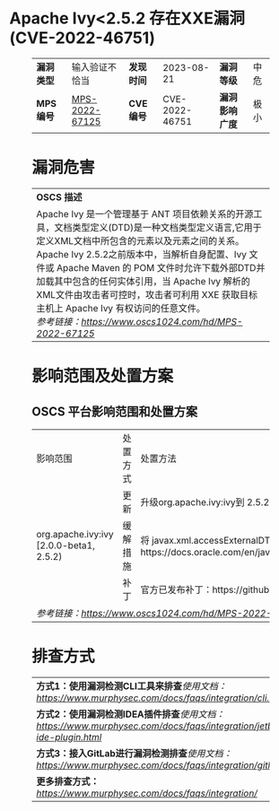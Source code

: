 # Apache Ivy<2.5.2 存在XXE漏洞 (CVE-2022-46751)
<figure class="wp-block-table">
    <table>
        <tbody>
        <tr>
            <td><strong>漏洞类型</strong></td>
            <td>输入验证不恰当</td>
            <td><strong>发现时间</strong></td>
            <td>2023-08-21</td>
            <td><strong>漏洞等级</strong></td>
            <td>中危</td>
        </tr>
        <tr>
            <td><strong>MPS编号</strong></td>
            <td><a href="https://www.oscs1024.com/hd/MPS-2022-67125">MPS-2022-67125</a></td>
            <td><strong>CVE编号</strong></td>
            <td>CVE-2022-46751</td>
            <td><strong>漏洞影响广度</strong></td>
            <td>极小</td>
        </tr>
        </tbody>
    </table>
</figure>


<figure class="wp-block-table">
    <h1 class="wp-block-heading">漏洞危害</h1>
    <table>
        <tbody>
        <tr>
            <td><strong>OSCS 描述</strong></td>
        </tr>
        <tr>
            <td>Apache Ivy 是一个管理基于 ANT 项目依赖关系的开源工具，文档类型定义(DTD)是一种文档类型定义语言,它用于定义XML文档中所包含的元素以及元素之间的关系。
Apache Ivy 2.5.2之前版本中，当解析自身配置、Ivy 文件或 Apache Maven 的 POM 文件时允许下载外部DTD并加载其中包含的任何实体引用，当 Apache Ivy 解析的XML文件由攻击者可控时，攻击者可利用 XXE 获取目标主机上 Apache Ivy 有权访问的任意文件。<br><em>参考链接：<a
                    href="https://www.oscs1024.com/hd/MPS-2022-67125">https://www.oscs1024.com/hd/MPS-2022-67125</a></em>
            </td>
        </tr>
        </tbody>
    </table>
</figure>


<figure class="wp-block-table alignleft">
    <h1 class="wp-block-heading">影响范围及处置方案</h1>
    <h2 class="wp-block-heading"><strong>OSCS</strong> <strong>平台影响范围和处置方案</strong></h2>
    <table>
        <tbody>
        <tr>
            <td>影响范围</td>
            <td>处置方式</td>
            <td>处置方法</td>
        </tr>
        <tr><td rowspan="3">org.apache.ivy:ivy [2.0.0-beta1, 2.5.2)</td><td>更新</td><td>升级org.apache.ivy:ivy到 2.5.2 或更高版本</td></tr><tr><td>缓解措施</td><td>将 javax.xml.accessExternalDTD 设置成空字符串禁止外部实体引用的访问，具体请参考：https://docs.oracle.com/en/java/javase/13/docs/api/java.xml/javax/xml/XMLConstants.html#ACCESS_EXTERNAL_DTD</td></tr><tr><td>补丁</td><td>官方已发布补丁：https://github.com/apache/ant-ivy/commit/2be17bc18b0e1d4123007d579e43ba1a4b6fab3d</td></tr>
        <tr>
            <td colspan="3"><em>参考链接：</em><em><a
                    href="https://www.oscs1024.com/hd/MPS-2022-67125">https://www.oscs1024.com/hd/MPS-2022-67125</a></em></td>
        </tr>
        </tbody>
    </table>
</figure>


<figure class="wp-block-table">
    <h1 class="wp-block-heading">排查方式</h1>
    <table>
        <tbody>
        <tr>
            <td><strong>方式1：使用漏洞检测CLI工具来排查</strong><em>使用文档：<a
                    href="https://www.murphysec.com/docs/faqs/integration/cli.html">https://www.murphysec.com/docs/faqs/integration/cli.html</a></em>
            </td>
        </tr>
        <tr>
            <td><strong>方式2：使用漏洞检测IDEA插件排查</strong><em>使用文档：<a
                    href="https://www.murphysec.com/docs/faqs/integration/jetbrains-ide-plugin.html">https://www.murphysec.com/docs/faqs/integration/jetbrains-ide-plugin.html</a></em>
            </td>
        </tr>
        <tr>
            <td><strong>方式3：接入GitLab进行漏洞检测排查</strong><em>使用文档：<a
                    href="https://www.murphysec.com/docs/faqs/integration/gitlab.html">https://www.murphysec.com/docs/faqs/integration/gitlab.html</a></em>
            </td>
        </tr>
        <tr>
            <td><strong>更多排查方式：</strong><em><a
                    href="https://www.murphysec.com/docs/faqs/integration/">https://www.murphysec.com/docs/faqs/integration/</a></em>
            </td>
        </tr>
        </tbody>
    </table>
</figure>